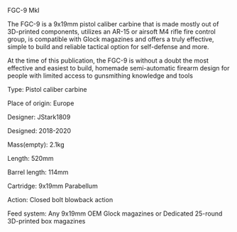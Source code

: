 FGC-9 MkI

The FGC-9 is a 9x19mm pistol caliber carbine that is made mostly out of 3D-printed components, utilizes an AR-15 or airsoft M4 rifle fire control group, 
is compatible with Glock magazines and offers a truly effective, simple to build and reliable tactical option for self-defense and more.

At the time of this publication, the FGC-9 is without a doubt the most effective and easiest to build, 
homemade semi-automatic firearm design for people with limited access to gunsmithing knowledge and tools

Type: Pistol caliber carbine

Place of origin: Europe

Designer: JStark1809

Designed: 2018-2020

Mass(empty): 2.1kg 

Length: 520mm

Barrel length: 114mm

Cartridge: 9x19mm Parabellum

Action: Closed bolt blowback action

Feed system: Any 9x19mm OEM Glock magazines or Dedicated 25-round 3D-printed box magazines
